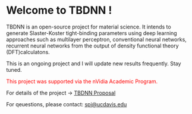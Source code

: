 # Welcome to TBDNN !

TBDNN is an open-source project for material science. It intends to generate 
Slaster-Koster tight-binding parameters using deep learning approaches such 
as multilayer perceptron, conventional neural networks, recurrent neural
networks from the output of density functional theory (DFT)calculatons.   
       
This is an ongoing project and I will update new results frequently. Stay tuned.     

<p> <span style="color:red">This project was supported via the nVidia Academic Program.</span></p>

For details of the project -> [TBDNN Proposal](https://github.com/pipidog/TBDNN/blob/master/TBDNN%20proposal.pdf)    

For qeuestions, please contact: spi@ucdavis.edu